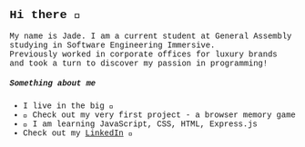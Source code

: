 <font face="Courier">
<h2>Hi there 👋</h1>


<p>My name is Jade. 
I am a current student at General Assembly studying in Software Engineering Immersive. <br>
Previously worked in corporate offices for luxury brands and took a turn to discover my passion in programming!
</p>
<h5>Something about me</h5>
<p>

- I live in the big :apple:
- :dog: Check out my very first project - a browser memory game 
- :seedling: I am learning JavaScript, CSS, HTML, Express.js
- Check out my [LinkedIn](https://www.linkedin.com/in/jade-wang425/) :briefcase:
</p>

</font>
<!--
**jadewang425/jadewang425** is a ✨ _special_ ✨ repository because its `README.md` (this file) appears on your GitHub profile.

Here are some ideas to get you started:

- 🔭 I’m currently working on ...
- 🌱 I’m currently learning ...
- 👯 I’m looking to collaborate on ...
- 🤔 I’m looking for help with ...
- 💬 Ask me about ...
- 📫 How to reach me: ...
- 😄 Pronouns: ...
- ⚡ Fun fact: ...
-->
